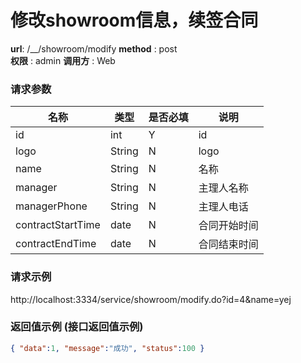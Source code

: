修改showroom信息，续签合同
=======

**url**: /__/showroom/modify
**method** : post  
**权限** : admin 
**调用方** : Web

### 请求参数

|     名称  	 |  类型   | 是否必填  |             说明                                                   |
|------------|--------|----------|-------------------------------------------------------------------|
| id       | int | Y        | id  	                                                       |
| logo       | String | N        | logo   	                                                       |
| name       | String | N        | 名称   	                                                       |
| manager     | String    | N        | 主理人名称                                                          |
| managerPhone     | String    | N        | 主理人电话                                                 |
| contractStartTime     | date    | N        | 合同开始时间                                           |
| contractEndTime     | date    | N        | 合同结束时间                                              |

### 请求示例
http://localhost:3334/service/showroom/modify.do?id=4&name=yej
### 返回值示例 (接口返回值示例)

```json
{ "data":1, "message":"成功", "status":100 }
```